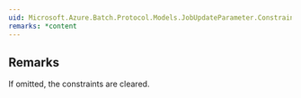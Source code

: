 ```yaml
---  
uid: Microsoft.Azure.Batch.Protocol.Models.JobUpdateParameter.Constraints  
remarks: *content  
---  
```

  
## Remarks  
 If omitted, the constraints are cleared.